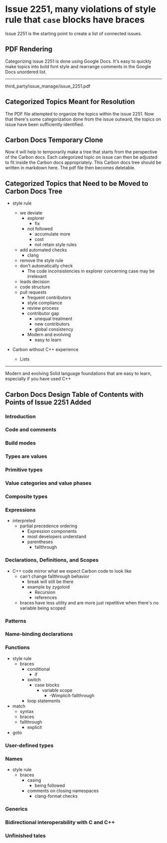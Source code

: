 # Issue 2251, many violations of style rule that `case` blocks have braces 
Issue 2251 is the starting point to create a list of connected issues.
## PDF Rendering
Categorizing issue 2251 is done using Google Docs.
It's easy to quickly make topics into bold font style
and rearrange comments in the Google Docs unordered list.
_____
third_party/issue_manage/issue_2251.pdf

## Categorized Topics Meant for Resolution
The PDF file attempted to organize the topics within
the issue 2251.
Now that there's some categorization done
from the issue outward,
the topics on issue have been sufficiently identified.
## Carbon Docs Temporary Clone 
Now it will help to temporarily make 
a tree that starts from the perspective of
the Carbon docs.
Each categorized topic on issue can then
be adjusted to fit inside the
Carbon docs appropriately.
This Carbon docs tree should be written in
markdown here.
The pdf file then becomes deletable.



## Categorized Topics that Need to be Moved to Carbon Docs Tree
- style rule

  - we deviate
    - explorer
      - fix
    - not followed
      - accumulate more
      - cost
      - not retain style rules
  - add automated checks
    - clang
  - remove the style rule
  - don't automatically check
    - The code inconsistencies in explorer concerning case may be
irrelevant
  - leads decision
  - code structure
  - pull requests
    - frequent contributors
    - style compliance
    - review process
    - contributor gap
      - unequal treatment
      - new contributors
      - global consistency
    - Modern and evolving
      - easy to learn



- Carbon without C++ experience
  - Lists
____
Modern and evolving
Solid language foundations that are easy to learn, especially if you have used C++
## Carbon Docs Design Table of Contents with Points of Issue 2251 Added 
### Introduction
### Code and comments
### Build modes
### Types are values
### Primitive types
### Value categories and value phases
### Composite types
### Expressions
- interpreted
  - partial precedence ordering
    - Expression components
    - most developers understand
    - parentheses
      - fallthrough
### Declarations, Definitions, and Scopes 

- C++ code mirror what we expect Carbon code to look like
  - can't change fallthrough behavior
    - break will still be there
    - example by zygoloid
       - Recursion
       - references
  - braces have less utility and are more just repetitive when there's no variable
being scoped







### Patterns
### Name-binding declarations
### Functions
- style rule 
  - braces
    - conditional
      - if
    - switch
      - case blocks
        - variable scope
          - -Wimplicit-fallthrough
    - loop statements
- match
  - syntax
  - braces
  - fallthrough
    - explicit
- goto
### User-defined types
### Names
- style rule
  - braces 
    - casing
      - being followed
    - comments on closing namespaces
      - clang-format checks
### Generics
### Bidirectional interoperability with C and C++
### Unfinished tales



